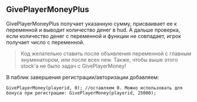 GivePlayerMoneyPlus
---------
GivePlayerMoneyPlus получает указанную сумму, присваивает ее к переменной и выводит количество денег в hud. А дальше проверка, если количество денег с переменной и функции не совпадает, игрок получает число с переменной.
>Код желательно ставить после объявления переменной с главным энуменатором, или после всех new. Также, чтобы выше этого stock'а не было задач с GivePlayerMoney!

В паблик завершения регистрации/авторизации добавляем:
```pawn
GivePlayerMoney(playerid, 0); //оставляем 0. Можно использовать для бонуса при регистрации: GivePlayerMoney(playerid, 25000);
```
